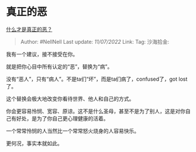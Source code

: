 # 真正的恶

[什么才是真正的恶？](https://www.zhihu.com/question/53487831/answer/2566685309)

> Author: #NellNell
> Last update: *11/07/2022*
> Link:
> Tag:
> 沙海拾金:

我有一个建议，接不接受在你。

就是把你心目中所有认定的“恶”，替换为“病”。

没有“恶人”，只有“病人”。不是ta们“坏”，而是ta们病了，confused了，got lost了。

这个替换会极大地改变你看待世界、他人和自己的方式。

你会更容易怜悯、宽容、原谅。这不是什么圣母，甚至不是为了别人，这是对你自己有好处，是为了你自己更心理健康的活着。

一个常常怜悯的人当然比一个常常怒火烧身的人容易快乐。

更何况，事实本就如此。
